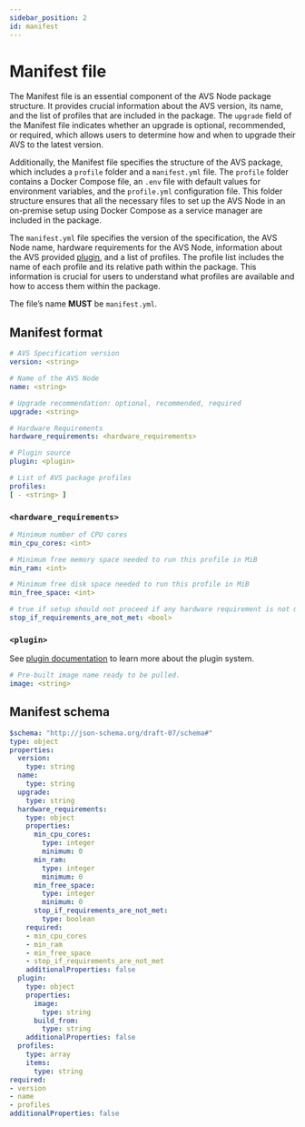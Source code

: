 ```yaml
---
sidebar_position: 2
id: manifest
---
```


# Manifest file

The Manifest file is an essential component of the AVS Node package structure. It provides crucial information about the AVS version, its name, and the list of profiles that are included in the package. The `upgrade` field of the Manifest file indicates whether an upgrade is optional, recommended, or required, which allows users to determine how and when to upgrade their AVS to the latest version.

Additionally, the Manifest file specifies the structure of the AVS package, which includes a `profile` folder and a `manifest.yml` file. The `profile` folder contains a Docker Compose file, an `.env` file with default values for environment variables, and the `profile.yml` configuration file. This folder structure ensures that all the necessary files to set up the AVS Node in an on-premise setup using Docker Compose as a service manager are included in the package.

The `manifest.yml` file specifies the version of the specification, the AVS Node name, hardware requirements for the AVS Node, information about the AVS provided [plugin](#plugin), and a list of profiles. The profile list includes the name of each profile and its relative path within the package. This information is crucial for users to understand what profiles are available and how to access them within the package.

The file’s name **MUST** be `manifest.yml`.

## Manifest format

```yaml
# AVS Specification version
version: <string>

# Name of the AVS Node
name: <string>

# Upgrade recommendation: optional, recommended, required
upgrade: <string>

# Hardware Requirements
hardware_requirements: <hardware_requirements>

# Plugin source
plugin: <plugin>

# List of AVS package profiles
profiles:
[ - <string> ]
```

### `<hardware_requirements>`

```yaml
# Minimum number of CPU cores
min_cpu_cores: <int>

# Minimum free memory space needed to run this profile in MiB
min_ram: <int>

# Minimum free disk space needed to run this profile in MiB
min_free_space: <int>

# true if setup should not proceed if any hardware requirement is not met
stop_if_requirements_are_not_met: <bool>
```

### `<plugin>`

See [plugin documentation](/docs/spec/plugin/intro) to learn more about the plugin system.

```yaml
# Pre-built image name ready to be pulled.
image: <string>
```

## Manifest schema

```yaml
$schema: "http://json-schema.org/draft-07/schema#"
type: object
properties:
  version:
    type: string
  name:
    type: string
  upgrade:
    type: string
  hardware_requirements:
    type: object
    properties:
      min_cpu_cores:
        type: integer
        minimum: 0
      min_ram:
        type: integer
        minimum: 0
      min_free_space:
        type: integer
        minimum: 0
      stop_if_requirements_are_not_met:
        type: boolean
    required:
    - min_cpu_cores
    - min_ram
    - min_free_space
    - stop_if_requirements_are_not_met
    additionalProperties: false
  plugin:
    type: object
    properties:
      image:
        type: string
      build_from:
        type: string
    additionalProperties: false
  profiles:
    type: array
    items:
      type: string
required:
- version
- name
- profiles
additionalProperties: false
```